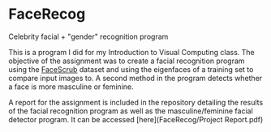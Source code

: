 # FaceRecog
Celebrity facial + "gender" recognition program

This is a program I did for my Introduction to Visual Computing class. The objective of the assignment was to create a facial recognition program using the [FaceScrub](http://vintage.winklerbros.net/facescrub.html) dataset and using the eigenfaces of a training set to compare input images to. A second method in the program detects whether a face is more masculine or feminine.

A report for the assignment is included in the repository detailing the results of the facial recognition program as well as the masculine/feminine facial detector program. It can be accessed [here](FaceRecog/Project Report.pdf)
